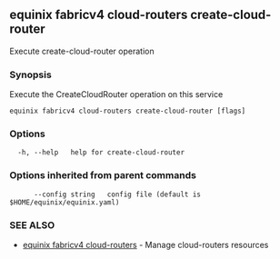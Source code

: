 ## equinix fabricv4 cloud-routers create-cloud-router

Execute create-cloud-router operation

### Synopsis

Execute the CreateCloudRouter operation on this service

```
equinix fabricv4 cloud-routers create-cloud-router [flags]
```

### Options

```
  -h, --help   help for create-cloud-router
```

### Options inherited from parent commands

```
      --config string   config file (default is $HOME/equinix/equinix.yaml)
```

### SEE ALSO

* [equinix fabricv4 cloud-routers](equinix_fabricv4_cloud-routers.md)	 - Manage cloud-routers resources

